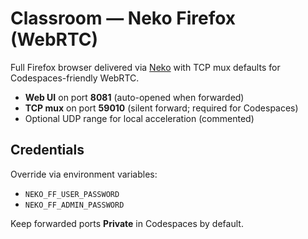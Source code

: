 # Classroom — Neko Firefox (WebRTC)

Full Firefox browser delivered via [Neko](https://github.com/m1k1o/neko) with TCP mux defaults for Codespaces-friendly WebRTC.

- **Web UI** on port **8081** (auto-opened when forwarded)
- **TCP mux** on port **59010** (silent forward; required for Codespaces)
- Optional UDP range for local acceleration (commented)

## Credentials
Override via environment variables:
- `NEKO_FF_USER_PASSWORD`
- `NEKO_FF_ADMIN_PASSWORD`

Keep forwarded ports **Private** in Codespaces by default.

